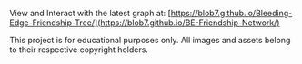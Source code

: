 View and Interact with the latest graph at: [https://blob7.github.io/Bleeding-Edge-Friendship-Tree/](https://blob7.github.io/BE-Friendship-Network/)

This project is for educational purposes only. All images and assets belong to their respective copyright holders.
